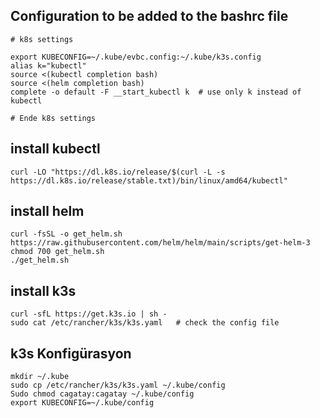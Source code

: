 ## Configuration to be added to the bashrc file
```
# k8s settings

export KUBECONFIG=~/.kube/evbc.config:~/.kube/k3s.config
alias k="kubectl"
source <(kubectl completion bash)
source <(helm completion bash)
complete -o default -F __start_kubectl k  # use only k instead of kubectl

# Ende k8s settings
```


## install kubectl
```
curl -LO "https://dl.k8s.io/release/$(curl -L -s https://dl.k8s.io/release/stable.txt)/bin/linux/amd64/kubectl"
```

## install helm
```
curl -fsSL -o get_helm.sh https://raw.githubusercontent.com/helm/helm/main/scripts/get-helm-3
chmod 700 get_helm.sh
./get_helm.sh
```

## install k3s
```
curl -sfL https://get.k3s.io | sh - 
sudo cat /etc/rancher/k3s/k3s.yaml   # check the config file
```

## k3s Konfigürasyon
```
mkdir ~/.kube
sudo cp /etc/rancher/k3s/k3s.yaml ~/.kube/config
Sudo chmod cagatay:cagatay ~/.kube/config
export KUBECONFIG=~/.kube/config
```
